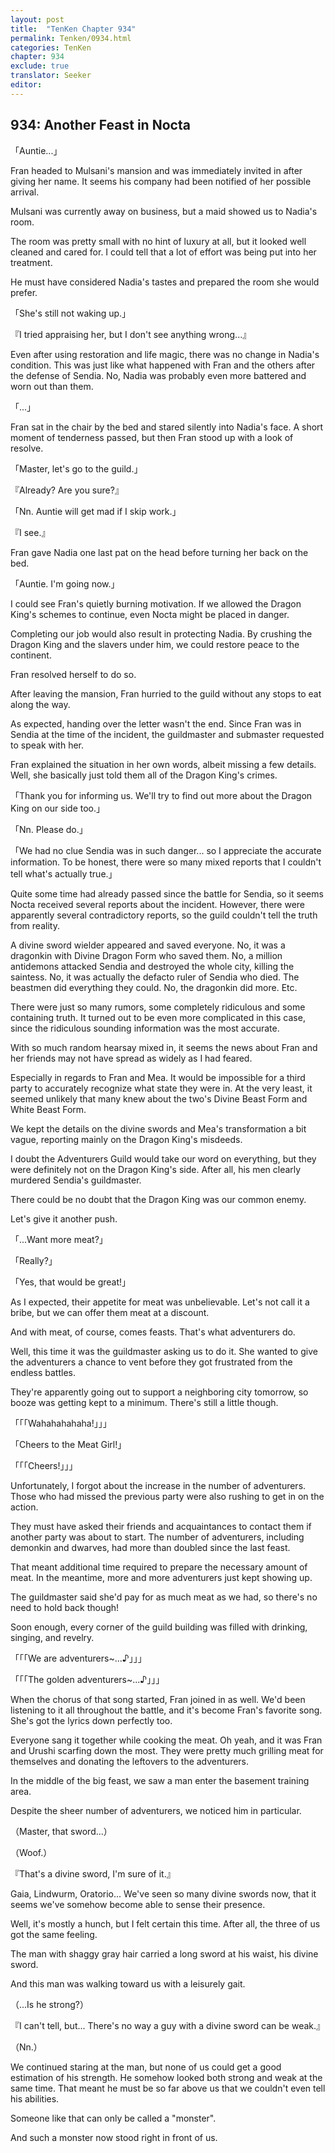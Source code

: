 ```yaml
---
layout: post
title:  "TenKen Chapter 934"
permalink: Tenken/0934.html
categories: TenKen
chapter: 934
exclude: true
translator: Seeker
editor: 
---
```

<h2>934: Another Feast in Nocta</h2>

「Auntie...」

Fran headed to Mulsani's mansion and was immediately invited in after giving her name. It seems his company had been notified of her possible arrival.

Mulsani was currently away on business, but a maid showed us to Nadia's room.

The room was pretty small with no hint of luxury at all, but it looked well cleaned and cared for. I could tell that a lot of effort was being put into her treatment.

He must have considered Nadia's tastes and prepared the room she would prefer.

「She's still not waking up.」

『I tried appraising her, but I don't see anything wrong...』

Even after using restoration and life magic, there was no change in Nadia's condition. This was just like what happened with Fran and the others after the defense of Sendia. No, Nadia was probably even more battered and worn out than them.

「...」

Fran sat in the chair by the bed and stared silently into Nadia's face. A short moment of tenderness passed, but then Fran stood up with a look of resolve.

「Master, let's go to the guild.」

『Already? Are you sure?』

「Nn. Auntie will get mad if I skip work.」

『I see.』

Fran gave Nadia one last pat on the head before turning her back on the bed.

「Auntie. I'm going now.」

I could see Fran's quietly burning motivation. If we allowed the Dragon King's schemes to continue, even Nocta might be placed in danger.

Completing our job would also result in protecting Nadia. By crushing the Dragon King and the slavers under him, we could restore peace to the continent.

Fran resolved herself to do so.

After leaving the mansion, Fran hurried to the guild without any stops to eat along the way.

As expected, handing over the letter wasn't the end. Since Fran was in Sendia at the time of the incident, the guildmaster and submaster requested to speak with her.

Fran explained the situation in her own words, albeit missing a few details. Well, she basically just told them all of the Dragon King's crimes.

「Thank you for informing us. We'll try to find out more about the Dragon King on our side too.」

「Nn. Please do.」

「We had no clue Sendia was in such danger... so I appreciate the accurate information. To be honest, there were so many mixed reports that I couldn't tell what's actually true.」

Quite some time had already passed since the battle for Sendia, so it seems Nocta received several reports about the incident. However, there were apparently several contradictory reports, so the guild couldn't tell the truth from reality.

A divine sword wielder appeared and saved everyone. No, it was a dragonkin with Divine Dragon Form who saved them. No, a million antidemons attacked Sendia and destroyed the whole city, killing the saintess. No, it was actually the defacto ruler of Sendia who died. The beastmen did everything they could. No, the dragonkin did more. Etc.

There were just so many rumors, some completely ridiculous and some containing truth. It turned out to be even more complicated in this case, since the ridiculous sounding information was the most accurate.

With so much random hearsay mixed in, it seems the news about Fran and her friends may not have spread as widely as I had feared.

Especially in regards to Fran and Mea. It would be impossible for a third party to accurately recognize what state they were in. At the very least, it seemed unlikely that many knew about the two's Divine Beast Form and White Beast Form.

We kept the details on the divine swords and Mea's transformation a bit vague, reporting mainly on the Dragon King's misdeeds.

I doubt the Adventurers Guild would take our word on everything, but they were definitely not on the Dragon King's side. After all, his men clearly murdered Sendia's guildmaster.

There could be no doubt that the Dragon King was our common enemy.

Let's give it another push.

「...Want more meat?」

「Really?」

「Yes, that would be great!」

As I expected, their appetite for meat was unbelievable. Let's not call it a bribe, but we can offer them meat at a discount.

And with meat, of course, comes feasts. That's what adventurers do.

Well, this time it was the guildmaster asking us to do it. She wanted to give the adventurers a chance to vent before they got frustrated from the endless battles.

They're apparently going out to support a neighboring city tomorrow, so booze was getting kept to a minimum. There's still a little though.

「「「Wahahahahaha!」」」

「Cheers to the Meat Girl!」

「「「Cheers!」」」

Unfortunately, I forgot about the increase in the number of adventurers. Those who had missed the previous party were also rushing to get in on the action.

They must have asked their friends and acquaintances to contact them if another party was about to start. The number of adventurers, including demonkin and dwarves, had more than doubled since the last feast.

That meant additional time required to prepare the necessary amount of meat. In the meantime, more and more adventurers just kept showing up.

The guildmaster said she'd pay for as much meat as we had, so there's no need to hold back though!

Soon enough, every corner of the guild building was filled with drinking, singing, and revelry.

「「「We are adventurers~...♪」」」

「「「The golden adventurers~...♪」」」

When the chorus of that song started, Fran joined in as well. We'd been listening to it all throughout the battle, and it's become Fran's favorite song. She's got the lyrics down perfectly too.

Everyone sang it together while cooking the meat. Oh yeah, and it was Fran and Urushi scarfing down the most. They were pretty much grilling meat for themselves and donating the leftovers to the adventurers.

In the middle of the big feast, we saw a man enter the basement training area.

Despite the sheer number of adventurers, we noticed him in particular.

（Master, that sword...）

（Woof.）

『That's a divine sword, I'm sure of it.』

Gaia, Lindwurm, Oratorio... We've seen so many divine swords now, that it seems we've somehow become able to sense their presence.

Well, it's mostly a hunch, but I felt certain this time. After all, the three of us got the same feeling.

The man with shaggy gray hair carried a long sword at his waist, his divine sword.

And this man was walking toward us with a leisurely gait.

（...Is he strong?）

『I can't tell, but... There's no way a guy with a divine sword can be weak.』

（Nn.）

We continued staring at the man, but none of us could get a good estimation of his strength. He somehow looked both strong and weak at the same time. That meant he must be so far above us that we couldn't even tell his abilities.

Someone like that can only be called a "monster".

And such a monster now stood right in front of us.




